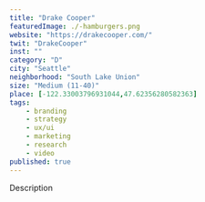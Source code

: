 ```yaml
---
title: "Drake Cooper"
featuredImage: ./-hamburgers.png
website: "https://drakecooper.com/"
twit: "DrakeCooper"
inst: ""
category: "D"
city: "Seattle"
neighborhood: "South Lake Union"
size: "Medium (11-40)"
place: [-122.33003796931044,47.62356280582363]
tags:
    - branding
    - strategy
    - ux/ui
    - marketing
    - research
    - video
published: true
---
```


Description
